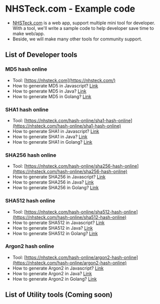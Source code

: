 # NHSTeck.com - Example code
* [NHSTeck.com](https://nhsteck.com) is a web app, support multiple mini tool for developer. With a tool, we'll write a sample code to help developer save time to make web/app. 
* Beside, we will make many other tools for community support.

## List of Developer tools

### MD5 hash online
  * Tool: [https://nhsteck.com](https://nhsteck.com/)
  * How to generate MD5 in Javascript? [Link](https://nhsteck.com#code_js)
  * How to generate MD5 in Java? [Link](https://nhsteck.com#code_java)
  * How to generate MD5 in Golang? [Link](https://nhsteck.com#code_go)

### SHA1 hash online
  * Tool: [https://nhsteck.com/hash-online/sha1-hash-online](https://nhsteck.com/hash-online/sha1-hash-online)
  * How to generate SHA1 in Javascript? [Link](https://nhsteck.com/hash-online/sha1-hash-online#code_js)
  * How to generate SHA1 in Java? [Link](https://nhsteck.com/hash-online/sha1-hash-online#code_java)
  * How to generate SHA1 in Golang? [Link](https://nhsteck.com/hash-online/sha1-hash-online#code_go)

### SHA256 hash online
  * Tool: [https://nhsteck.com/hash-online/sha256-hash-online](https://nhsteck.com/hash-online/sha256-hash-online)
  * How to generate SHA256 in Javascript? [Link](https://nhsteck.com/hash-online/sha256-hash-online#code_js)
  * How to generate SHA256 in Java? [Link](https://nhsteck.com/hash-online/sha256-hash-online#code_java)
  * How to generate SHA256 in Golang? [Link](https://nhsteck.com/hash-online/sha256-hash-online#code_go)

### SHA512 hash online
  * Tool: [https://nhsteck.com/hash-online/sha512-hash-online](https://nhsteck.com/hash-online/sha512-hash-online)
  * How to generate SHA512 in Javascript? [Link](https://nhsteck.com/hash-online/sha512-hash-online#code_js)
  * How to generate SHA512 in Java? [Link](https://nhsteck.com/hash-online/sha512-hash-online#code_java)
  * How to generate SHA512 in Golang? [Link](https://nhsteck.com/hash-online/sha512-hash-online#code_go)

### Argon2 hash online
  * Tool: [https://nhsteck.com/hash-online/argon2-hash-online](https://nhsteck.com/hash-online/argon2-hash-online)
  * How to generate Argon2 in Javascript? [Link](https://nhsteck.com/hash-online/argon2-hash-online#code_js)
  * How to generate Argon2 in Java? [Link](https://nhsteck.com/hash-online/argon2-hash-online#code_java)
  * How to generate Argon2 in Golang? [Link](https://nhsteck.com/hash-online/argon2-hash-online#code_go)

## List of Utility tools (Coming soon)